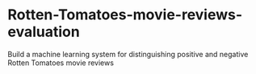 # Rotten-Tomatoes-movie-reviews-evaluation
Build a machine learning system for distinguishing positive and negative Rotten Tomatoes movie reviews
